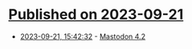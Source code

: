 # [Published on 2023-09-21](index.md)

* [2023-09-21, 15:42:32](https://lobste.rs/s/ph57od/mastodon_4_2) - [Mastodon 4.2](https://blog.joinmastodon.org/2023/09/mastodon-4.2/)

